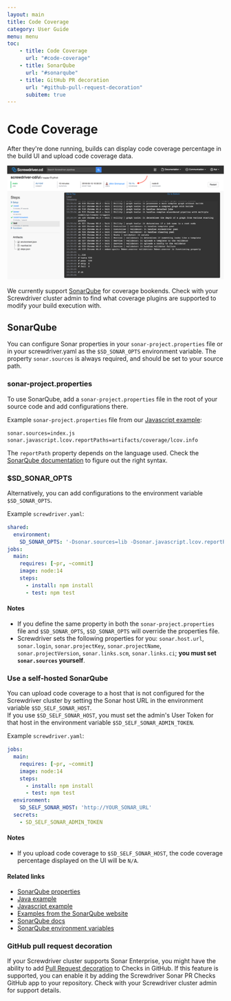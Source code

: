 ```yaml
---
layout: main
title: Code Coverage
category: User Guide
menu: menu
toc:
    - title: Code Coverage
      url: "#code-coverage"
    - title: SonarQube
      url: "#sonarqube"
    - title: GitHub PR decoration
      url: "#github-pull-request-decoration"
      subitem: true
---
```

# Code Coverage

After they're done running, builds can display code coverage percentage in the build UI and upload code coverage data.

![Coverage in build detail page](../assets/coverage.png)

We currently support [SonarQube](https://github.com/screwdriver-cd/coverage-sonar) for coverage bookends. Check with your Screwdriver cluster admin to find what coverage plugins are supported to modify your build execution with.

## SonarQube

You can configure Sonar properties in your `sonar-project.properties` file or in your screwdriver.yaml as the `$SD_SONAR_OPTS` environment variable. The property `sonar.sources` is always required, and should be set to your source path.

### sonar-project.properties

To use SonarQube, add a `sonar-project.properties` file in the root of your source code and add configurations there.

Example `sonar-project.properties` file from our [Javascript example](https://github.com/screwdriver-cd-test/sonar-coverage-example-javascript):
```
sonar.sources=index.js
sonar.javascript.lcov.reportPaths=artifacts/coverage/lcov.info
```

The `reportPath` property depends on the language used. Check the [SonarQube documentation](https://docs.sonarqube.org/latest/instance-administration/plugin-version-matrix) to figure out the right syntax.

### $SD_SONAR_OPTS

Alternatively, you can add configurations to the environment variable `$SD_SONAR_OPTS`.

Example `screwdriver.yaml`:

```yaml
shared:
  environment:
    SD_SONAR_OPTS: '-Dsonar.sources=lib -Dsonar.javascript.lcov.reportPaths=artifacts/coverage/lcov.info'
jobs:
  main:
    requires: [~pr, ~commit]
    image: node:14
    steps:
      - install: npm install
      - test: npm test
```

#### Notes

- If you define the same property in both the `sonar-project.properties` file and `$SD_SONAR_OPTS`, `$SD_SONAR_OPTS` will override the properties file.
- Screwdriver sets the following properties for you: `sonar.host.url`, `sonar.login`, `sonar.projectKey`, `sonar.projectName`, `sonar.projectVersion`, `sonar.links.scm`, `sonar.links.ci`; **you must set `sonar.sources` yourself**.

### Use a self-hosted SonarQube

You can upload code coverage to a host that is not configured for the Screwdriver cluster by setting the Sonar host URL in the environment variable `$SD_SELF_SONAR_HOST`.  
If you use `$SD_SELF_SONAR_HOST`, you must set the admin's User Token for that host in the environment variable `$SD_SELF_SONAR_ADMIN_TOKEN`.

Example `screwdriver.yaml`:

```yaml
jobs:
  main:
    requires: [~pr, ~commit]
    image: node:14
    steps:
      - install: npm install
      - test: npm test
  environment:
    SD_SELF_SONAR_HOST: 'http://YOUR_SONAR_URL'
  secrets:
    - SD_SELF_SONAR_ADMIN_TOKEN
```

#### Notes

- If you upload code coverage to `$SD_SELF_SONAR_HOST`, the code coverage percentage displayed on the UI will be `N/A`.

#### Related links
- [SonarQube properties](https://docs.sonarqube.org/latest/analysis/analysis-parameters)
- [Java example](https://github.com/screwdriver-cd-test/sonar-coverage-example-java)
- [Javascript example](https://github.com/screwdriver-cd-test/sonar-coverage-example-javascript)
- [Examples from the SonarQube website](https://github.com/SonarSource/sonar-scanning-examples)
- [SonarQube docs](https://docs.sonarqube.org/latest/analysis/scan/sonarscanner/)
- [SonarQube environment variables](../environment-variables#coverage-sonar)

### GitHub pull request decoration
If your Screwdriver cluster supports Sonar Enterprise, you might have the ability to add [Pull Request decoration](https://docs.sonarqube.org/7.8/analysis/pull-request/) to Checks in GitHub. If this feature is supported, you can enable it by adding the Screwdriver Sonar PR Checks GitHub app to your repository. Check with your Screwdriver cluster admin for support details.